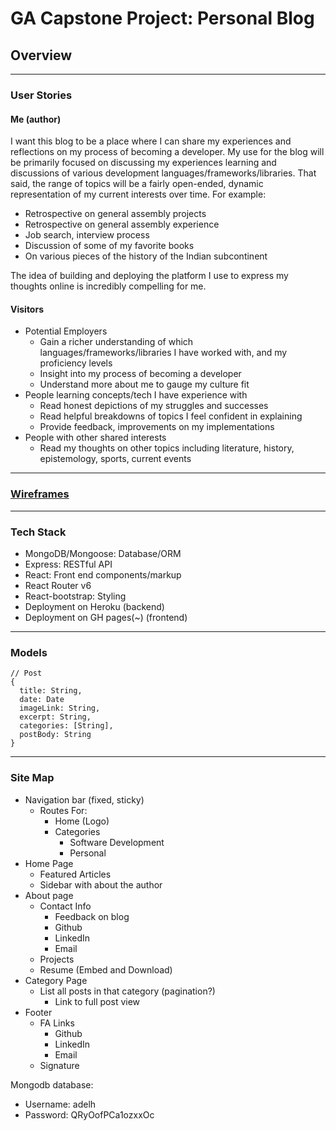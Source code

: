 # GA Capstone Project: Personal Blog

## Overview
***
### User Stories
#### Me (author)
I want this blog to be a place where I can share my experiences and reflections on my process of becoming a developer. My use for the blog will be primarily focused on discussing my experiences learning and discussions of various development languages/frameworks/libraries. That said, the range of topics will be a fairly open-ended, dynamic representation of my current interests over time. For example:

- Retrospective on general assembly projects
- Retrospective on general assembly experience
- Job search, interview process
- Discussion of some of my favorite books
- On various pieces of the history of the Indian subcontinent

The idea of building and deploying the platform I use to express my thoughts online is incredibly compelling for me.

#### Visitors
- Potential Employers
  - Gain a richer understanding of which languages/frameworks/libraries I have worked with, and my proficiency levels
  - Insight into my process of becoming a developer
  - Understand more about me to gauge my culture fit
- People learning concepts/tech I have experience with
  - Read honest depictions of my struggles and successes
  - Read helpful breakdowns of topics I feel confident in explaining
  - Provide feedback, improvements on my implementations
- People with other shared interests
  - Read my thoughts on other topics including literature, history, epistemology, sports, current events

***
### [Wireframes](https://imgur.com/a/des3nSu)

***
### Tech Stack
- MongoDB/Mongoose: Database/ORM
- Express: RESTful API
- React: Front end components/markup
- React Router v6
- React-bootstrap: Styling
- Deployment on Heroku (backend)
- Deployment on GH pages(~) (frontend)

***
### Models
```
// Post
{
  title: String,
  date: Date
  imageLink: String,
  excerpt: String,
  categories: [String],
  postBody: String
}
```


***
### Site Map
- Navigation bar (fixed, sticky)
  - Routes For:
    - Home (Logo)
    - Categories
      - Software Development
      - Personal
- Home Page
  - Featured Articles
  - Sidebar with about the author
- About page
  - Contact Info
    - Feedback on blog
    - Github
    - LinkedIn
    - Email
  - Projects
  - Resume (Embed and Download)
- Category Page
  - List all posts in that category (pagination?)
    - Link to full post view
- Footer
  - FA Links
    - Github
    - LinkedIn
    - Email
  - Signature

Mongodb database:
- Username: adelh
- Password: QRyOofPCa1ozxxOc






